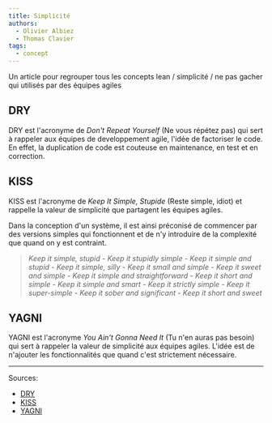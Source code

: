 ```yaml
---
title: Simplicité
authors:
  - Olivier Albiez
  - Thomas Clavier
tags:
  - concept
---
```


Un article pour regrouper tous les concepts lean / simplicité / ne pas gacher qui utilisés par des équipes agiles


## DRY

DRY est l'acronyme de _Don't Repeat Yourself_ (Ne vous répétez pas) qui sert à rappeler aux équipes de developpement agile, l'idée de factoriser le code. En effet, la duplication de code est couteuse en maintenance, en test et en correction.


## KISS

KISS est l'acronyme de _Keep It Simple, Stupide_ (Reste simple, idiot) et rappelle la valeur de simplicité que partagent les équipes agiles.

Dans la conception d'un système, il est ainsi préconisé de commencer par des versions simples qui fonctionnent et de n'y introduire de la complexité que quand on y est contraint.

>  _Keep it simple, stupid - Keep it stupidly simple - Keep it simple and stupid - Keep it simple, silly - Keep it small and simple - Keep it sweet and simple - Keep it simple and straightforward - Keep it short and simple - Keep it simple and smart - Keep it strictly simple - Keep it super-simple - Keep it sober and significant - Keep it short and sweet_


## YAGNI

YAGNI est l'acronyme _You Ain't Gonna Need It_ (Tu n'en auras pas besoin) qui sert à rappeler la valeur de simplicité aux équipes agiles. L'idée est de n'ajouter les fonctionnalités que quand c'est strictement nécessaire.

---
Sources:

- [DRY]
- [KISS]
- [YAGNI]

[DRY]: https://fr.wikipedia.org/wiki/Ne_vous_r%C3%A9p%C3%A9tez_pas
[KISS]: https://fr.wikipedia.org/wiki/Principe_KISS
[YAGNI]: https://fr.wikipedia.org/wiki/YAGNI
